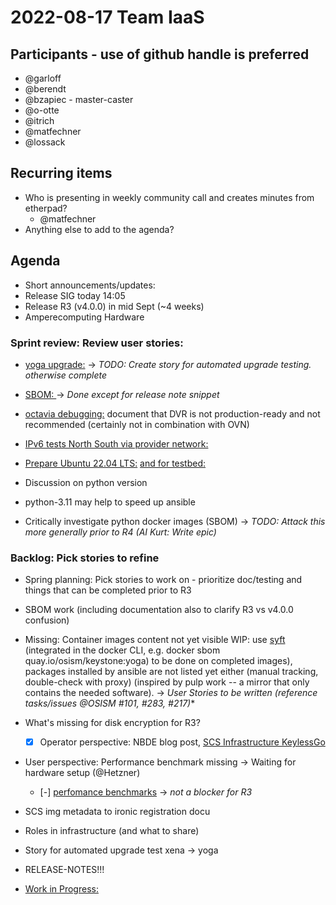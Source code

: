 # 2022-08-17 Team IaaS

## Participants - use of github handle is preferred
* @garloff
* @berendt
* @bzapiec - master-caster
* @o-otte
* @itrich
* @matfechner
* @lossack

## Recurring items

* Who is presenting in weekly community call and creates minutes from etherpad?
  * @matfechner
* Anything else to add to the agenda?

## Agenda

* Short announcements/updates:
* Release SIG today 14:05
* Release R3 (v4.0.0) in mid Sept (~4 weeks)
* Amperecomputing Hardware  

### Sprint review: Review user stories:

* [yoga upgrade:](https://github.com/SovereignCloudStack/issues/issues/146)
  -> *TODO: Create story for automated upgrade testing. otherwise complete*

* [SBOM: ](https://github.com/SovereignCloudStack/issues/issues/150)
  -> *Done except for release note snippet*

* [octavia debugging:](https://github.com/SovereignCloudStack/issues/issues/119)
   document that DVR is not production-ready and not recommended (certainly not in combination with OVN)

* [IPv6 tests  North South via provider network:](https://github.com/SovereignCloudStack/issues/issues/151)
* [Prepare Ubuntu 22.04 LTS:](https://github.com/SovereignCloudStack/issues/issues/148)
  [and for testbed:](https://github.com/SovereignCloudStack/issues/issues/158)

* Discussion on python version
* python-3.11 may help to speed up ansible
* Critically investigate python docker images (SBOM)
   -> *TODO: Attack this more generally prior to R4 (AI Kurt: Write epic)*

### Backlog: Pick stories to refine

* Spring planning: Pick stories to work on - prioritize doc/testing and things that can be completed prior to R3
* SBOM work (including documentation also to clarify R3 vs v4.0.0 confusion)
* Missing: Container images content not yet visible WIP: use [syft](https://github.com/anchore/syft) (integrated in the docker CLI, e.g. docker sbom quay.io/osism/keystone:yoga)
  to be done on completed images), packages installed by ansible are not listed yet either (manual tracking, double-check with proxy)
  (inspired by pulp work -- a mirror that only contains the needed software).
    -> *User Stories to be written (reference tasks/issues @OSISM #101, #283, #217)**

* What's missing for disk encryption for R3?
   - [x] Operator perspective: NBDE blog post, [SCS Infrastructure KeylessGo](https://scs.community/de/2022/08/17/osism-nbde-install/)
* User perspective: Performance benchmark missing -> Waiting for hardware setup (@Hetzner)
   - [-] [perfomance benchmarks](https://github.com/SovereignCloudStack/issues/issues/97)
          -> *not a blocker for R3*

* SCS img metadata to ironic registration docu
* Roles in infrastructure (and what to share)
* Story for automated upgrade test xena -> yoga
* RELEASE-NOTES!!!
* [Work in Progress:](https://github.com/osism/release/blob/main/notes/4.0.0/NOTES.md)